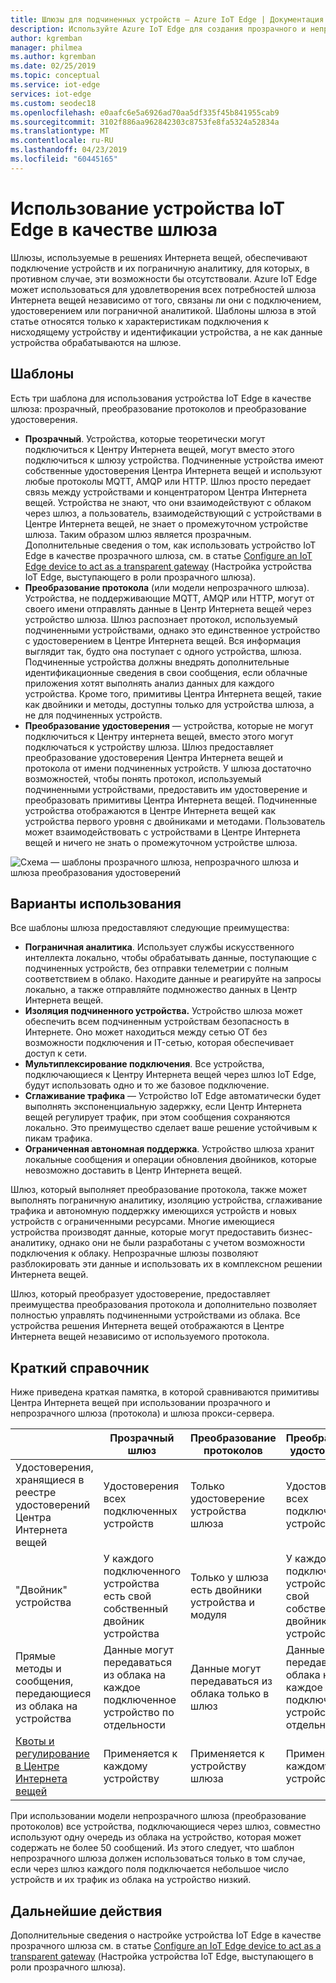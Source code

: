 ```yaml
---
title: Шлюзы для подчиненных устройств — Azure IoT Edge | Документация Майкрософт
description: Используйте Azure IoT Edge для создания прозрачного и непрозрачного устройства-шлюза или устройства-шлюза прокси-сервера, который отправляет данные из нескольких подчиненных устройств в облако или обрабатывает их локально.
author: kgremban
manager: philmea
ms.author: kgremban
ms.date: 02/25/2019
ms.topic: conceptual
ms.service: iot-edge
services: iot-edge
ms.custom: seodec18
ms.openlocfilehash: e0aafc6e5a6926ad70aa5df335f45b841955cab9
ms.sourcegitcommit: 3102f886aa962842303c8753fe8fa5324a52834a
ms.translationtype: MT
ms.contentlocale: ru-RU
ms.lasthandoff: 04/23/2019
ms.locfileid: "60445165"
---
```

# <a name="how-an-iot-edge-device-can-be-used-as-a-gateway"></a>Использование устройства IoT Edge в качестве шлюза

Шлюзы, используемые в решениях Интернета вещей, обеспечивают подключение устройств и их пограничную аналитику, для которых, в противном случае, эти возможности бы отсутствовали. Azure IoT Edge может использоваться для удовлетворения всех потребностей шлюза Интернета вещей независимо от того, связаны ли они с подключением, удостоверением или пограничной аналитикой. Шаблоны шлюза в этой статье относятся только к характеристикам подключения к нисходящему устройству и идентификации устройства, а не как данные устройства обрабатываются на шлюзе.

## <a name="patterns"></a>Шаблоны

Есть три шаблона для использования устройства IoT Edge в качестве шлюза: прозрачный, преобразование протоколов и преобразование удостоверения.
* **Прозрачный**. Устройства, которые теоретически могут подключиться к Центру Интернета вещей, могут вместо этого подключиться к шлюзу устройства. Подчиненные устройства имеют собственные удостоверения Центра Интернета вещей и используют любые протоколы MQTT, AMQP или HTTP. Шлюз просто передает связь между устройствами и концентратором Центра Интернета вещей. Устройства не знают, что они взаимодействуют с облаком через шлюз, а пользователь, взаимодействующий с устройствами в Центре Интернета вещей, не знает о промежуточном устройстве шлюза. Таким образом шлюз является прозрачным. Дополнительные сведения о том, как использовать устройство IoT Edge в качестве прозрачного шлюза, см. в статье [Configure an IoT Edge device to act as a transparent gateway](how-to-create-transparent-gateway.md) (Настройка устройства IoT Edge, выступающего в роли прозрачного шлюза).
* **Преобразование протокола** (или модели непрозрачного шлюза). Устройства, не поддерживающие MQTT, AMQP или HTTP, могут от своего имени отправлять данные в Центр Интернета вещей через устройство шлюза. Шлюз распознает протокол, используемый подчиненными устройствами, однако это единственное устройство с удостоверением в Центре Интернета вещей. Вся информация выглядит так, будто она поступает с одного устройства, шлюза. Подчиненные устройства должны внедрять дополнительные идентификационные сведения в свои сообщения, если облачные приложения хотят выполнять анализ данных для каждого устройства. Кроме того, примитивы Центра Интернета вещей, такие как двойники и методы, доступны только для устройства шлюза, а не для подчиненных устройств.
* **Преобразование удостоверения** — устройства, которые не могут подключиться к Центру интернета вещей, вместо этого могут подключаться к устройству шлюза. Шлюз предоставляет преобразование удостоверения Центра Интернета вещей и протокола от имени подчиненных устройств. У шлюза достаточно возможностей, чтобы понять протокол, используемый подчиненными устройствами, предоставить им удостоверение и преобразовать примитивы Центра Интернета вещей. Подчиненные устройства отображаются в Центре Интернета вещей как устройства первого уровня с двойниками и методами. Пользователь может взаимодействовать с устройствами в Центре Интернета вещей и ничего не знать о промежуточном устройстве шлюза.

![Схема — шаблоны прозрачного шлюза, непрозрачного шлюза и шлюза преобразования удостоверений](./media/iot-edge-as-gateway/edge-as-gateway.png)

## <a name="use-cases"></a>Варианты использования
Все шаблоны шлюза предоставляют следующие преимущества:
* **Пограничная аналитика**. Использует службы искусственного интеллекта локально, чтобы обрабатывать данные, поступающие с подчиненных устройств, без отправки телеметрии с полным соответствием в облако. Находите данные и реагируйте на запросы локально, а также отправляйте подмножество данных в Центр Интернета вещей. 
* **Изоляция подчиненного устройства.** Устройство шлюза может обеспечить всем подчиненным устройствам безопасность в Интернете. Оно может находиться между сетью OT без возможности подключения и IT-сетью, которая обеспечивает доступ к сети. 
* **Мультиплексирование подключения**. Все устройства, подключающиеся к Центру Интернета вещей через шлюз IoT Edge, будут использовать одно и то же базовое подключение.
* **Сглаживание трафика** — Устройство IoT Edge автоматически будет выполнять экспоненциальную задержку, если Центр Интернета вещей регулирует трафик, при этом сообщения сохраняются локально. Это преимущество сделает ваше решение устойчивым к пикам трафика.
* **Ограниченная автономная поддержка**. Устройство шлюза хранит локальные сообщения и операции обновления двойников, которые невозможно доставить в Центр Интернета вещей.

Шлюз, который выполняет преобразование протокола, также может выполнять пограничную аналитику, изоляцию устройства, сглаживание трафика и автономную поддержку имеющихся устройств и новых устройств с ограниченными ресурсами. Многие имеющиеся устройства производят данные, которые могут предоставить бизнес-аналитику, однако они не были разработаны с учетом возможности подключения к облаку. Непрозрачные шлюзы позволяют разблокировать эти данные и использовать их в комплексном решении Интернета вещей.

Шлюз, который преобразует удостоверение, предоставляет преимущества преобразования протокола и дополнительно позволяет полностью управлять подчиненными устройствами из облака. Все устройства решения Интернета вещей отображаются в Центре Интернета вещей независимо от используемого протокола.

## <a name="cheat-sheet"></a>Краткий справочник
Ниже приведена краткая памятка, в которой сравниваются примитивы Центра Интернета вещей при использовании прозрачного и непрозрачного шлюза (протокола) и шлюза прокси-сервера.

| &nbsp; | Прозрачный шлюз | Преобразование протоколов | Преобразование удостоверения |
|--------|-------------|--------|--------|
| Удостоверения, хранящиеся в реестре удостоверений Центра Интернета вещей | Удостоверения всех подключенных устройств | Только удостоверение устройства шлюза | Удостоверения всех подключенных устройств |
| "Двойник" устройства | У каждого подключенного устройства есть свой собственный двойник устройства | Только у шлюза есть двойники устройства и модуля | У каждого подключенного устройства есть свой собственный двойник устройства |
| Прямые методы и сообщения, передающиеся из облака на устройства | Данные могут передаваться из облака на каждое подключенное устройство по отдельности | Данные могут передаваться из облака только в шлюз | Данные могут передаваться из облака на каждое подключенное устройство по отдельности |
| [Квоты и регулирование в Центре Интернета вещей](../iot-hub/iot-hub-devguide-quotas-throttling.md) | Применяется к каждому устройству | Применяется к устройству шлюза | Применяется к каждому устройству |

При использовании модели непрозрачного шлюза (преобразование протоколов) все устройства, подключающиеся через шлюз, совместно используют одну очередь из облака на устройство, которая может содержать не более 50 сообщений. Из этого следует, что шаблон непрозрачного шлюза должен использоваться только в том случае, если через шлюз каждого поля подключается небольшое число устройств и их трафик из облака на устройство низкий.

## <a name="next-steps"></a>Дальнейшие действия
Дополнительные сведения о настройке устройства IoT Edge в качестве прозрачного шлюза см. в статье [Configure an IoT Edge device to act as a transparent gateway](how-to-create-transparent-gateway.md) (Настройка устройства IoT Edge, выступающего в роли прозрачного шлюза).
